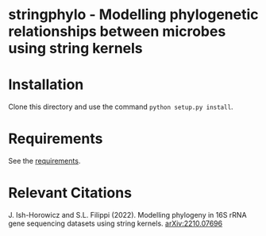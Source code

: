 # stringphylo - Modelling phylogenetic relationships between microbes using string kernels

# Installation

Clone this directory and use the command `python setup.py install`.

# Requirements

See the [requirements](requirements.txt). 

# Relevant Citations

J. Ish-Horowicz and S.L. Filippi (2022). Modelling phylogeny in 16S rRNA gene sequencing datasets using string kernels. [arXiv:2210.07696](https://arxiv.org/abs/2210.07696)


